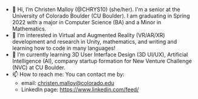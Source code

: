 - 👋 Hi, I’m Christen Malloy (@CHRYS10) (she/her). I'm a senior at the University of Colorado Boulder (CU Boulder). I am graduating in Spring 2022 with a major in Computer Science (BA) and a Minor in Mathematics.
- 👀 I’m interested in Virtual and Augmented Reality (VR/AR/XR) development and research in Unity, mathematics, and writing and learning how to code in many languages!
- 🌱 I’m currently learning 3D User Interface Design (3D UI/UX), Artificial Intelligence (AI), company startup formation for New Venture Challenge (NVC) at CU Boulder.
- 📫 How to reach me: You can contact me by:
  - email: christen.malloy@colorado.edu 
  - LinkedIn page: https://www.linkedin.com/feed/

